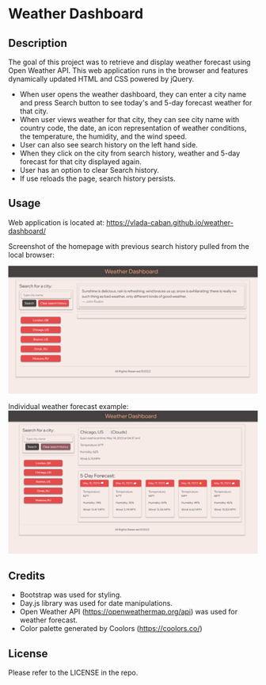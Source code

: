 # Weather Dashboard

## Description

The goal of this project was to retrieve and display weather forecast using Open Weather API. This web application runs in the browser and features dynamically updated HTML and CSS powered by jQuery.

- When user opens the weather dashboard, they can enter a city name and press Search button to see today's and 5-day forecast weather for that city. 
- When user views weather for that city, they can see city name with country code, the date, an icon representation of weather conditions, the temperature, the humidity, and the wind speed.
- User can also see search history on the left hand side.
- When they click on the city from search history, weather and 5-day forecast for that city displayed again.
- User has an option to clear Search history.
- If use reloads the page, search history persists. 


## Usage

Web application is located at: https://vlada-caban.github.io/weather-dashboard/

Screenshot of the homepage with previous search history pulled from the local browser:

![homepage image of the webpage](assets/images/weather-homepage-screenshot.png)

Individual weather forecast example: 
![forecast image of the webpage](assets/images/weather-forecast-screenshot.png)


## Credits

- Bootstrap was used for styling.
- Day.js library was used for date manipulations.
- Open Weather API (https://openweathermap.org/api) was used for weather forecast.
- Color palette generated by Coolors (https://coolors.co/)

## License

Please refer to the LICENSE in the repo.